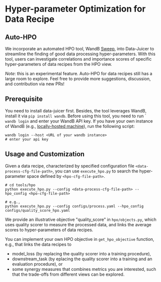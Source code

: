 # Hyper-parameter Optimization for Data Recipe

## Auto-HPO

We incorporate an automated HPO tool, WandB [Sweep](https://docs.wandb.ai/guides/sweeps), into Data-Juicer to streamline the finding of good data processing hyper-parameters.
With this tool, users can investigate correlations and importance scores of
specific hyper-parameters of data recipes from the HPO view.

*Note*: this is an experimental feature. Auto-HPO for data recipes still has
a large room to explore. Feel free to provide more suggestions, discussion,
and contribution via new PRs!


## Prerequisite
You need to install data-juicer first.
Besides, the tool leverages WandB, install it via `pip install wandb`.
Before using this tool, you need to run `
```wandb login``` and enter your WandB
API key.
If you have your own instance of WandB (e.g., [locally-hosted machine](https://docs.wandb.ai/guides/hosting/)), run the following script:

```shell
wandb login --host <URL of your wandb instance>
# enter your api key
```



## Usage and Customization

Given a data recipe, characterized by specified configuration file
`<data-process-cfg-file-path>`, you can use `execute_hpo.py` to search the
hyper-parameter space defined by `<hpo-cfg-file-path>`.
```shell
# cd tools/hpo
python execute_hpo.py --config <data-process-cfg-file-path> --hpo_config <hpo-cfg-file-path>

# e.g.,
python execute_hpo.py --config configs/process.yaml --hpo_config configs/quality_score_hpo.yaml
```

We provide an illustrative objective "quality_score" in `hpo/objects.py`,
which uses quality scorer to measure the processed data, and links the average scores to hyper-parameters of data recipes.

You can implement your own HPO objective in `get_hpo_objective` function, e.g., that links the data
recipes to
- model_loss (by replacing the quality scorer into a training procedure),
- downstream_task (by eplacing the quality scorer into a training and an
evaluation procedure), or
- some synergy measures that combines metrics you are interested, such that
  the trade-offs from different views can be explored.
